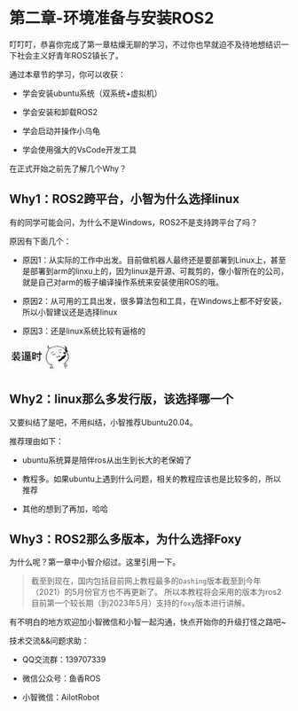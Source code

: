 # 第二章-环境准备与安装ROS2

叮叮叮，恭喜你完成了第一章枯燥无聊的学习，不过你也早就迫不及待地想结识一下社会主义好青年ROS2镇长了。



通过本章节的学习，你可以收获：

- 学会安装ubuntu系统（双系统+虚拟机）

- 学会安装和卸载ROS2

- 学会启动并操作小乌龟

- 学会使用强大的VsCode开发工具



在正式开始之前先了解几个Why？

## Why1：ROS2跨平台，小智为什么选择linux

有的同学可能会问，为什么不是Windows，ROS2不是支持跨平台了吗？

原因有下面几个：

- 原因1：从实际的工作中出发。目前做机器人最终还是要部署到Linux上，甚至是部署到arm的linxu上的，因为linux是开源、可裁剪的，像小智所在的公司，就是自己对arm的板子编译操作系统来安装使用ROS的哦。

- 原因2：从可用的工具出发，很多算法包和工具，在Windows上都不好安装，所以小智建议还是选择linux

- 原因3：还是linux系统比较有逼格的

![image-20210719162949310](%E7%AB%A0%E8%8A%82%E4%BB%8B%E7%BB%8D/imgs/image-20210719162949310.png)



##  Why2：linux那么多发行版，该选择哪一个

又要纠结了是吧，不用纠结，小智推荐Ubuntu20.04。

推荐理由如下：

- ubuntu系统算是陪伴ros从出生到长大的老保姆了

- 教程多。如果ubuntu上遇到什么问题，相关的教程应该也是比较多的，所以推荐

- 其他的想到了再加，哈哈




##  Why3：ROS2那么多版本，为什么选择Foxy
为什么呢？第一章中小智介绍过。这里引用一下。

> 截至到现在，国内包括目前网上教程最多的`Dashing`版本截至到今年（2021）的5月份官方也不再更新了。
所以本教程将会采用的版本为ros2目前第一个较长期（到2023年5月）支持的`foxy`版本进行讲解。



有不明白的地方欢迎加小智微信和小智一起沟通，快点开始你的升级打怪之路吧~



技术交流&&问题求助：

- QQ交流群：139707339

- 微信公众号：鱼香ROS

- 小智微信：AiIotRobot





